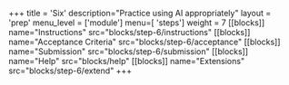 +++
title = 'Six'
description="Practice using AI appropriately"
layout = 'prep'
menu_level = ['module']
menu=[ 'steps']
weight = 7
[[blocks]]
name="Instructions"
src="blocks/step-6/instructions"
[[blocks]]
name="Acceptance Criteria"
src="blocks/step-6/acceptance"
[[blocks]]
name="Submission"
src="blocks/step-6/submission"
[[blocks]]
name="Help"
src="blocks/help"
[[blocks]]
name="Extensions"
src="blocks/step-6/extend"
+++
